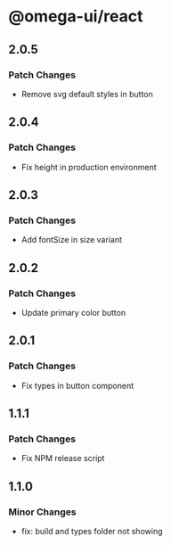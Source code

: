 # @omega-ui/react

## 2.0.5

### Patch Changes

- Remove svg default styles in button

## 2.0.4

### Patch Changes

- Fix height in production environment

## 2.0.3

### Patch Changes

- Add fontSize in size variant

## 2.0.2

### Patch Changes

- Update primary color button

## 2.0.1

### Patch Changes

- Fix types in button component

## 1.1.1

### Patch Changes

- Fix NPM release script

## 1.1.0

### Minor Changes

- fix: build and types folder not showing
